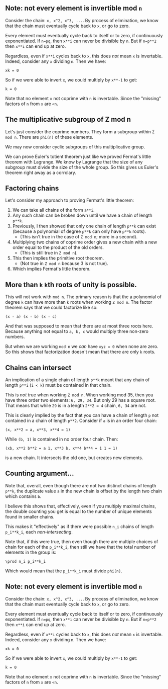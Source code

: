 ## Note: not every element is invertible mod `n`

Consider the chain: `x, x^2, x^3, ...`. By process of elimination, we
know that the chain must eventually cycle back to `x`, or go to zero.

Every element must eventually cycle back to itself or to zero, if
continuously exponentiated. If `n=pq`, then `x**i` can never be
divisible by `n`. But if `n=p**2` then `x**i` can end up at zero.

Regardless, even if `x**i` cycles back to `x`, this does *not* mean
`x` is invertable. Indeed, consider any `x` dividing `n`. Then we
have:

    xk = 0

So if we were able to invert `x`, we could multiply by `x**-1` to get:

    k = 0

Note that no element `x` not coprime with `n` is invertable. Since the
"missing" factors of `n` from `x` are `<n`.

## The multiplicative subgroup of Z mod n

Let's just consider the coprime numbers. They form a subgroup within
`Z mod n`. There are `phi(n)` of these elements.

We may now consider cyclic subgroups of this multiplicative group.

We can prove Euler's totient theorem just like we proved Fermat's
little theorem with Lagrange. We know by Lagrange that the size of any
subgroup must divide the size of the whole group. So this gives us
Euler's theorem right away as a corrolary.

## Factoring chains

Let's consider my approach to proving Fermat's little theorem:

1. We can take all chains of the form `a**i`.
2. Any such chain can be broken down until we have a chain of length
   `p**k`.
3. Previously, I then showed that only one chain of length `p**k` can
   exist (because a polynomial of degree `p**k` can only have `p**k`
   roots).
    * (This isn't true in the case of `Z mod n`; more in a second).
4. Multiplying two chains of coprime order gives a new chain with
   a new order equal to the product of the old orders.
    * (This is still true in `Z mod n`).
4. This then implies the primitive root theorem.
    * (Not true in `Z mod n` because 3 is not true).
5. Which implies Fermat's little theorem.

## More than `k` `k`th roots of unity is possible.

This will not work with `mod n`. The primary reason is that the a
polynomial of degree `k` can have more than `k` roots when working `Z
mod n`. The factor theorem says that we could factorize like so:

    (x - a) (x - b) (x - c)

And that was supposed to mean that there are at most three roots
here. Because anything not equal to `a, b, c` would multiply three
non-zero numbers.

But when we are working `mod n` we *can* have `xyz = 0` when none are
zero. So this shows that factorization doesn't mean that there are
only `k` roots.

## Chains can intersect

An implication of a single chain of length `p**k` meant that any chain
of length `p**i` (`i < k`) must be contained in that chain.

This is *not* true when working `Z mod n`. When working mod 35, then
you have three order two elements: `6, 29, 34`. But only 29 has a
square root. That means that while `29` is in a length `2**2 = 4`
chain, `6, 34` are not.

This is clearly implied by the fact that you can have a chain of
length `p` not contained in a chain of length `p**2`. Consider if `a`
is in an order four chain:

    (x, x**2 = a, x**3, x**4 = 1)

While `(b, 1)` is contained in no order four chain. Then:

    (xb, x**2 b**2 = a 1, x**3 b, x**4 b**4 = 1 1 = 1)

is a new chain. It intersects the old one, but creates new elements.

## Counting argument...

Note that, overall, even though there are not two distinct chains of
length `p**k`, the duplicate value `a` in the new chain is offset by
the length two chain which contains `b`.

I believe this shows that, effectively, even if you multiply maximal
chains, the double counting you get is equal to the number of unique
elements found in smaller chains.

This makes it "effectively" as if there were possible `n_i` chains of
length `p_i**k_i`, each *non-intersecting*.

Note that, if this were true, then even though there are multiple
choices of chain for each of the `p_i**k_i`, then still we have that
the total number of elements in the group is:

    \prod n_i p_i**k_i

Which would mean that the `p_i**k_i` must divide `phi(n)`.









## Note: not every element is invertible mod `n`

Consider the chain: `x, x^2, x^3, ...`. By process of elimination, we
know that the chain must eventually cycle back to `x`, or go to zero.

Every element must eventually cycle back to itself or to zero, if
continuously exponentiated. If `n=pq`, then `x**i` can never be
divisible by `n`. But if `n=p**2` then `x**i` can end up at zero.

Regardless, even if `x**i` cycles back to `x`, this does *not* mean
`x` is invertable. Indeed, consider any `x` dividing `n`. Then we
have:

    xk = 0

So if we were able to invert `x`, we could multiply by `x**-1` to get:

    k = 0

Note that no element `x` not coprime with `n` is invertable. Since the
"missing" factors of `n` from `x` are `<n`.
